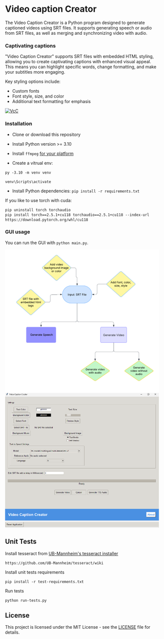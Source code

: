 # Video caption Creator

The Video Caption Creator is a Python program designed to generate captioned videos using SRT files. 
It supports generating speech or audio from SRT files, as well as merging and synchronizing video with audio.

### Captivating captions

"Video Caption Creator" supports SRT files with embedded HTML styling, allowing you to create captivating captions with enhanced visual appeal. 
This means you can highlight specific words, change formatting, and make your subtitles more engaging.

Key styling options include:

* Custom fonts
* Font style, size, and color
* Additional text formatting for emphasis

[![VcC](https://img.youtube.com/vi/rjFq3P9vhHs/0.jpg)](https://www.youtube.com/watch?v=rjFq3P9vhHs)

### Installation

* Clone or download this repository

* Install Python version >= 3.10

* Install `ffmpeg` [for your platform](https://ffmpeg.org/download.html)

* Create a vitrual env:

```
py -3.10 -m venv venv
```

```
venv\Scripts\activate
```

* Install Python dependencies: `pip install -r requirements.txt`

If you like to use torch with cuda:

```
pip uninstall torch torchaudio
pip install torch==2.5.1+cu118 torchaudio==2.5.1+cu118 --index-url https://download.pytorch.org/whl/cu118
```

### GUI usage

You can run the GUI with `python main.py`.

![flowchart](./image/flowchart.png)
![Demo](./image/App.png)

## Unit Tests

Install tesseract from [UB-Mannheim's tesseract installer](https://github.com/UB-Mannheim/tesseract/wiki)

```
https://github.com/UB-Mannheim/tesseract/wiki
```

Install unit tests requirements

```
pip install -r test-requirements.txt
```

Run tests

```
python run-tests.py
```

## License

This project is licensed under the MIT License - see the [LICENSE](LICENSE) file for details.